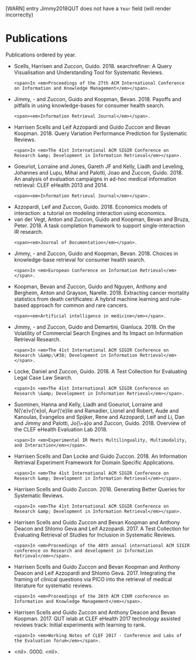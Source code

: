 [WARN] entry Jimmy2018QUT does not have a `Year` field (will render incorrectly)
# Publications

Publications ordered by year.

<ul>
<li>
    <span>Scells, Harrisen and Zuccon, Guido</span>.
    <span>2018</span>.
    <span>searchrefiner: A Query Visualisation and Understanding Tool for Systematic Reviews</span>.
    
    <span>In <em>Proceedings of the 27th ACM International Conference on Information and Knowledge Management</em></span>.
    
    
</li>
<li>
    <span>Jimmy, - and Zuccon, Guido and Koopman, Bevan</span>.
    <span>2018</span>.
    <span>Payoffs and pitfalls in using knowledge-bases for consumer health search</span>.
    
    
    <span><em>Information Retrieval Journal</em></span>.
    
</li>
<li>
    <span>Harrisen Scells and Leif Azzopardi and Guido Zuccon and Bevan Koopman</span>.
    <span>2018</span>.
    <span>Query Variation Performance Prediction for Systematic Reviews</span>.
    
    <span>In <em>The 41st International ACM SIGIR Conference on Research &amp; Development in Information Retrieval</em></span>.
    
    
</li>
<li>
    <span>Goeuriot, Lorraine and Jones, Gareth JF and Kelly, Liadh and Leveling, Johannes and Lupu, Mihai and Palotti, Joao and Zuccon, Guido</span>.
    <span>2018</span>.
    <span>An analysis of evaluation campaigns in ad-hoc medical information retrieval: CLEF eHealth 2013 and 2014</span>.
    
    
    <span><em>Information Retrieval Journal</em></span>.
    
</li>
<li>
    <span>Azzopardi, Leif and Zuccon, Guido</span>.
    <span>2018</span>.
    <span>Economics models of interaction: a tutorial on modeling interaction using economics</span>.
    
    
</li>
<li>
    <span>van der Vegt, Anton and Zuccon, Guido and Koopman, Bevan and Bruza, Peter</span>.
    <span>2018</span>.
    <span>A task completion framework to support single-interaction IR research</span>.
    
    
    <span><em>Journal of Documentation</em></span>.
    
</li>
<li>
    <span>Jimmy, - and Zuccon, Guido and Koopman, Bevan</span>.
    <span>2018</span>.
    <span>Choices in knowledge-base retrieval for consumer health search</span>.
    
    <span>In <em>European Conference on Information Retrieval</em></span>.
    
    
</li>
<li>
    <span>Koopman, Bevan and Zuccon, Guido and Nguyen, Anthony and Bergheim, Anton and Grayson, Narelle</span>.
    <span>2018</span>.
    <span>Extracting cancer mortality statistics from death certificates: A hybrid machine learning and rule-based approach for common and rare cancers</span>.
    
    
    <span><em>Artificial intelligence in medicine</em></span>.
    
</li>
<li>
    <span>Jimmy, - and Zuccon, Guido and Demartini, Gianluca</span>.
    <span>2018</span>.
    <span>On the Volatility of Commercial Search Engines and Its Impact on Information Retrieval Research</span>.
    
    <span>In <em>The 41st International ACM SIGIR Conference on Research \&amp;\#38; Development in Information Retrieval</em></span>.
    
    
</li>
<li>
    <span>Locke, Daniel and Zuccon, Guido</span>.
    <span>2018</span>.
    <span>A Test Collection for Evaluating Legal Case Law Search</span>.
    
    <span>In <em>The 41st International ACM SIGIR Conference on Research \&amp; Development in Information Retrieval</em></span>.
    
    
</li>
<li>
    <span>Suominen, Hanna and Kelly, Liadh and Goeuriot, Lorraine and N{\&#39;e}v{\&#39;e}ol, Aur{\&#39;e}lie and Ramadier, Lionel and Robert, Aude and Kanoulas, Evangelos and Spijker, Rene and Azzopardi, Leif and Li, Dan and Jimmy and Palotti, Jo{\~a}o and Zuccon, Guido</span>.
    <span>2018</span>.
    <span>Overview of the CLEF eHealth Evaluation Lab 2018</span>.
    
    <span>In <em>Experimental IR Meets Multilinguality, Multimodality, and Interaction</em></span>.
    
    
</li>
<li>
    <span>Harrisen Scells and Dan Locke and Guido Zuccon</span>.
    <span>2018</span>.
    <span>An Information Retrieval Experiment Framework for Domain Specific Applications</span>.
    
    <span>In <em>The 41st International ACM SIGIR Conference on Research &amp; Development in Information Retrieval</em></span>.
    
    
</li>
<li>
    <span>Harrisen Scells and Guido Zuccon</span>.
    <span>2018</span>.
    <span>Generating Better Queries for Systematic Reviews</span>.
    
    <span>In <em>The 41st International ACM SIGIR Conference on Research &amp; Development in Information Retrieval</em></span>.
    
    
</li>
<li>
    <span>Harrisen Scells and Guido Zuccon and Bevan Koopman and Anthony Deacon and Shlomo Geva and Leif Azzopardi</span>.
    <span>2017</span>.
    <span>A Test Collection for Evaluating Retrieval of Studies for Inclusion in Systematic Reviews</span>.
    
    <span>In <em>Proceedings of the 40th annual international ACM SIGIR conference on Research and development in Information Retrieval</em></span>.
    
    
</li>
<li>
    <span>Harrisen Scells and Guido Zuccon and Bevan Koopman and Anthony Deacon and Leif Azzopardi and Shlomo Geva</span>.
    <span>2017</span>.
    <span>Integrating the framing of clinical questions via PICO into the retrieval of medical literature for systematic reviews</span>.
    
    <span>In <em>Proceedings of the 26th ACM CIKM conference on Information and Knowledge Management</em></span>.
    
    
</li>
<li>
    <span>Harrisen Scells and Guido Zuccon and Anthony Deacon and Bevan Koopman</span>.
    <span>2017</span>.
    <span>QUT ielab at CLEF eHealth 2017 technology assisted reviews track: Initial experiments with learning to rank</span>.
    
    <span>In <em>Working Notes of CLEF 2017 - Conference and Labs of the Evaluation forum</em></span>.
    
    
</li>
<li>
    <span>&lt;nil&gt;</span>.
    <span>0000</span>.
    <span>&lt;nil&gt;</span>.
    
    
</li>
</ul>